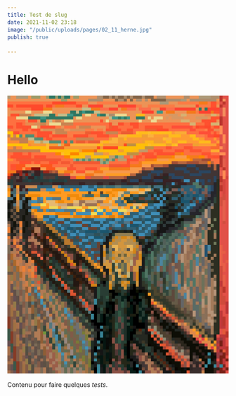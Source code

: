 ```yaml
---
title: Test de slug
date: 2021-11-02 23:18
image: "/public/uploads/pages/02_11_herne.jpg"
publish: true

---
```

# Hello

![Groupe de bébés poulpes](/public/uploads/pages/test/3e4d9955a1a93d8a0adf99198bec09f7.jpg "Les poulpes !")

Contenu pour faire quelques *tests*.